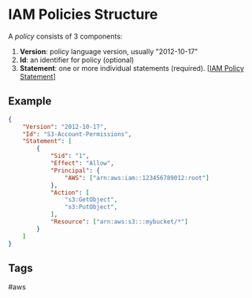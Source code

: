 # IAM Policies Structure

A *policy* consists of 3 components:  
1. **Version**: policy language version, usually "2012-10-17"  
2. **Id**: an identifier for policy (optional)  
3. **Statement**: one or more individual statements (required). [[IAM Policy Statement](https://github.com/EliotKhachi//publicZk/tree/main/202309140422)]  

## Example
```json
{
    "Version": "2012-10-17",
    "Id": "S3-Account-Permissions",
    "Statement": [
        {
            "Sid": "1",
            "Effect": "Allow",
            "Principal": {
                "AWS": ["arn:aws:iam::123456789012:root"]
            },
            "Action": [
                "s3:GetObject",
                "s3:PutObject",
            ],
            "Resource": ["arn:aws:s3:::mybucket/*"]
        }
    ]
}

```

## Tags
#aws
